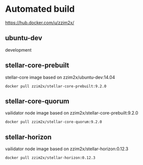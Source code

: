 # Automated build

https://hub.docker.com/u/zzim2x/

## ubuntu-dev

development

## stellar-core-prebuilt

stellar-core image based on zzim2x/ubuntu-dev:14.04

```
docker pull zzim2x/stellar-core-prebuilt:9.2.0
```

## stellar-core-quorum

vailidator node image based on zzim2x/stellar-core-prebuilt:9.2.0

```
docker pull zzim2x/stellar-core-quorum:9.2.0
```

## stellar-horizon

vailidator node image based on zzim2x/stellar-horizon:0.12.3

```
docker pull zzim2x/stellar-horizon:0.12.3
```
